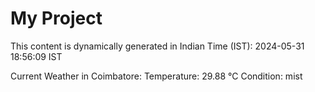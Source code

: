 # My Project

This content is dynamically generated in Indian Time (IST): 2024-05-31 18:56:09 IST


Current Weather in Coimbatore:
Temperature: 29.88 °C
Condition: mist
